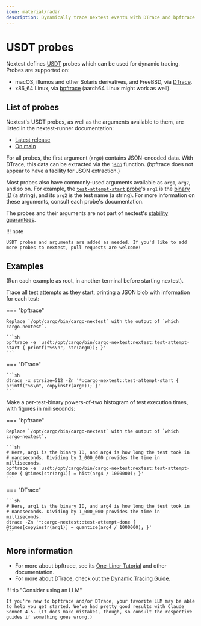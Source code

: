 ```yaml
---
icon: material/radar
description: Dynamically trace nextest events with DTrace and bpftrace.
---
```


# USDT probes

<!-- md:version 0.9.107 -->

Nextest defines [USDT](https://docs.rs/usdt/) probes which can be used for dynamic tracing. Probes are supported on:

* macOS, illumos and other Solaris derivatives, and FreeBSD, via [DTrace](https://dtrace.org/).
* x86_64 Linux, via [bpftrace](https://bpftrace.org/) (aarch64 Linux might work as well).

## List of probes

Nextest's USDT probes, as well as the arguments available to them, are listed in the nextest-runner documentation:

* [Latest release](https://docs.rs/nextest-runner/latest/nextest_runner/usdt)
* [On main](https://nexte.st/rustdoc/nextest_runner/usdt/)

For all probes, the first argument (`arg0`) contains JSON-encoded data. With DTrace, this data can be extracted via the [`json`](https://sysmgr.org/blog/2012/11/29/dtrace_and_json_together_at_last/) function. (bpftrace does not appear to have a facility for JSON extraction.)

Most probes also have commonly-used arguments available as `arg1`, `arg2`, and so on. For example, the [`test-attempt-start` probe](https://nexte.st/rustdoc/nextest_runner/usdt/struct.UsdtTestAttemptStart)'s `arg1` is the [binary ID](../running.md#binary-ids) (a string), and its `arg2` is the test name (a string). For more information on these arguments, consult each probe's documentation.

The probes and their arguments are not part of nextest's [stability guarantees](../stability/index.md).

!!! note

    USDT probes and arguments are added as needed. If you'd like to add more probes to nextest, pull requests are welcome!

## Examples

(Run each example as root, in another terminal before starting nextest).

Trace all test attempts as they start, printing a JSON blob with information for each test:

=== "bpftrace"

    Replace `/opt/cargo/bin/cargo-nextest` with the output of `which cargo-nextest`.

    ```sh
    bpftrace -e 'usdt:/opt/cargo/bin/cargo-nextest:nextest:test-attempt-start { printf("%s\n", str(arg0)); }'
    ```

=== "DTrace"

    ```sh
    dtrace -x strsize=512 -Zn '*:cargo-nextest::test-attempt-start { printf("%s\n", copyinstr(arg0)); }'
    ```

Make a per-test-binary powers-of-two histogram of test execution times, with figures in milliseconds:

=== "bpftrace"

    Replace `/opt/cargo/bin/cargo-nextest` with the output of `which cargo-nextest`.

    ```sh
    # Here, arg1 is the binary ID, and arg4 is how long the test took in
    # nanoseconds. Dividing by 1_000_000 provides the time in milliseconds.
    bpftrace -e 'usdt:/opt/cargo/bin/cargo-nextest:nextest:test-attempt-done { @times[str(arg1)] = hist(arg4 / 1000000); }'
    ```

=== "DTrace"

    ```sh
    # Here, arg1 is the binary ID, and arg4 is how long the test took in
    # nanoseconds. Dividing by 1_000_000 provides the time in milliseconds.
    dtrace -Zn '*:cargo-nextest::test-attempt-done { @times[copyinstr(arg1)] = quantize(arg4 / 1000000); }'
    ```

## More information

* For more about bpftrace, see its [One-Liner Tutorial](https://bpftrace.org/tutorial-one-liners) and other documentation.
* For more about DTrace, check out the [Dynamic Tracing Guide](https://illumos.org/books/dtrace/preface.html#preface).

!!! tip "Consider using an LLM"

    If you're new to bpftrace and/or DTrace, your favorite LLM may be able to help you get started. We've had pretty good results with Claude Sonnet 4.5. (It does make mistakes, though, so consult the respective guides if something goes wrong.)
